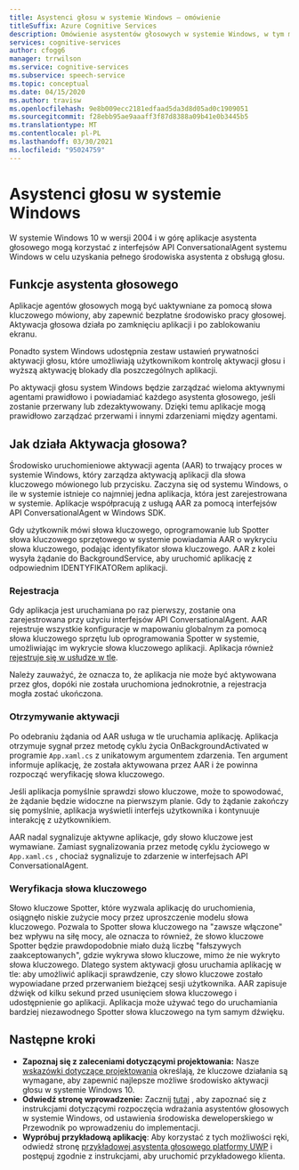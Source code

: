```yaml
---
title: Asystenci głosu w systemie Windows — omówienie
titleSuffix: Azure Cognitive Services
description: Omówienie asystentów głosowych w systemie Windows, w tym możliwości i dostępnych zasobów programistycznych.
services: cognitive-services
author: cfogg6
manager: trrwilson
ms.service: cognitive-services
ms.subservice: speech-service
ms.topic: conceptual
ms.date: 04/15/2020
ms.author: travisw
ms.openlocfilehash: 9e8b009ecc2181edfaad5da3d8d05ad0c1909051
ms.sourcegitcommit: f28ebb95ae9aaaff3f87d8388a09b41e0b3445b5
ms.translationtype: MT
ms.contentlocale: pl-PL
ms.lasthandoff: 03/30/2021
ms.locfileid: "95024759"
---
```

# <a name="voice-assistants-on-windows"></a>Asystenci głosu w systemie Windows

W systemie Windows 10 w wersji 2004 i w górę aplikacje asystenta głosowego mogą korzystać z interfejsów API ConversationalAgent systemu Windows w celu uzyskania pełnego środowiska asystenta z obsługą głosu.

## <a name="voice-assistant-features"></a>Funkcje asystenta głosowego

Aplikacje agentów głosowych mogą być uaktywniane za pomocą słowa kluczowego mówiony, aby zapewnić bezpłatne środowisko pracy głosowej. Aktywacja głosowa działa po zamknięciu aplikacji i po zablokowaniu ekranu.

Ponadto system Windows udostępnia zestaw ustawień prywatności aktywacji głosu, które umożliwiają użytkownikom kontrolę aktywacji głosu i wyższą aktywację blokady dla poszczególnych aplikacji.

Po aktywacji głosu system Windows będzie zarządzać wieloma aktywnymi agentami prawidłowo i powiadamiać każdego asystenta głosowego, jeśli zostanie przerwany lub zdezaktywowany. Dzięki temu aplikacje mogą prawidłowo zarządzać przerwami i innymi zdarzeniami między agentami.

## <a name="how-does-voice-activation-work"></a>Jak działa Aktywacja głosowa?

Środowisko uruchomieniowe aktywacji agenta (AAR) to trwający proces w systemie Windows, który zarządza aktywacją aplikacji dla słowa kluczowego mówionego lub przycisku. Zaczyna się od systemu Windows, o ile w systemie istnieje co najmniej jedna aplikacja, która jest zarejestrowana w systemie. Aplikacje współpracują z usługą AAR za pomocą interfejsów API ConversationalAgent w Windows SDK.

Gdy użytkownik mówi słowa kluczowego, oprogramowanie lub Spotter słowa kluczowego sprzętowego w systemie powiadamia AAR o wykryciu słowa kluczowego, podając identyfikator słowa kluczowego. AAR z kolei wysyła żądanie do BackgroundService, aby uruchomić aplikację z odpowiednim IDENTYFIKATORem aplikacji.

### <a name="registration"></a>Rejestracja

Gdy aplikacja jest uruchamiana po raz pierwszy, zostanie ona zarejestrowana przy użyciu interfejsów API ConversationalAgent. AAR rejestruje wszystkie konfiguracje w mapowaniu globalnym za pomocą słowa kluczowego sprzętu lub oprogramowania Spotter w systemie, umożliwiając im wykrycie słowa kluczowego aplikacji. Aplikacja również [rejestruje się w usłudze w tle](/windows/uwp/launch-resume/register-a-background-task).

Należy zauważyć, że oznacza to, że aplikacja nie może być aktywowana przez głos, dopóki nie została uruchomiona jednokrotnie, a rejestracja mogła zostać ukończona.

### <a name="receiving-an-activation"></a>Otrzymywanie aktywacji

Po odebraniu żądania od AAR usługa w tle uruchamia aplikację. Aplikacja otrzymuje sygnał przez metodę cyklu życia OnBackgroundActivated w programie `App.xaml.cs` z unikatowym argumentem zdarzenia. Ten argument informuje aplikację, że została aktywowana przez AAR i że powinna rozpocząć weryfikację słowa kluczowego.

Jeśli aplikacja pomyślnie sprawdzi słowo kluczowe, może to spowodować, że żądanie będzie widoczne na pierwszym planie. Gdy to żądanie zakończy się pomyślnie, aplikacja wyświetli interfejs użytkownika i kontynuuje interakcję z użytkownikiem.

AAR nadal sygnalizuje aktywne aplikacje, gdy słowo kluczowe jest wymawiane. Zamiast sygnalizowania przez metodę cyklu życiowego w `App.xaml.cs` , chociaż sygnalizuje to zdarzenie w interfejsach API ConversationalAgent.

### <a name="keyword-verification"></a>Weryfikacja słowa kluczowego

Słowo kluczowe Spotter, które wyzwala aplikację do uruchomienia, osiągnęło niskie zużycie mocy przez uproszczenie modelu słowa kluczowego. Pozwala to Spotter słowa kluczowego na "zawsze włączone" bez wpływu na siłę mocy, ale oznacza to również, że słowo kluczowe Spotter będzie prawdopodobnie miało dużą liczbę "fałszywych zaakceptowanych", gdzie wykrywa słowo kluczowe, mimo że nie wykryto słowa kluczowego. Dlatego system aktywacji głosu uruchamia aplikację w tle: aby umożliwić aplikacji sprawdzenie, czy słowo kluczowe zostało wypowiadane przed przerwaniem bieżącej sesji użytkownika. AAR zapisuje dźwięk od kilku sekund przed usunięciem słowa kluczowego i udostępnienie go aplikacji. Aplikacja może używać tego do uruchamiania bardziej niezawodnego Spotter słowa kluczowego na tym samym dźwięku.

## <a name="next-steps"></a>Następne kroki

- **Zapoznaj się z zaleceniami dotyczącymi projektowania:** Nasze [wskazówki dotyczące projektowania](windows-voice-assistants-best-practices.md) określają, że kluczowe działania są wymagane, aby zapewnić najlepsze możliwe środowisko aktywacji głosu w systemie Windows 10.
- **Odwiedź stronę wprowadzenie:** Zacznij [tutaj](how-to-windows-voice-assistants-get-started.md) , aby zapoznać się z instrukcjami dotyczącymi rozpoczęcia wdrażania asystentów głosowych w systemie Windows, od ustawienia środowiska deweloperskiego w Przewodnik po wprowadzeniu do implementacji.
- **Wypróbuj przykładową aplikację**: Aby korzystać z tych możliwości ręki, odwiedź stronę [przykładowej asystenta głosowego platformy UWP](windows-voice-assistants-faq.md#the-uwp-voice-assistant-sample) i postępuj zgodnie z instrukcjami, aby uruchomić przykładowego klienta.
